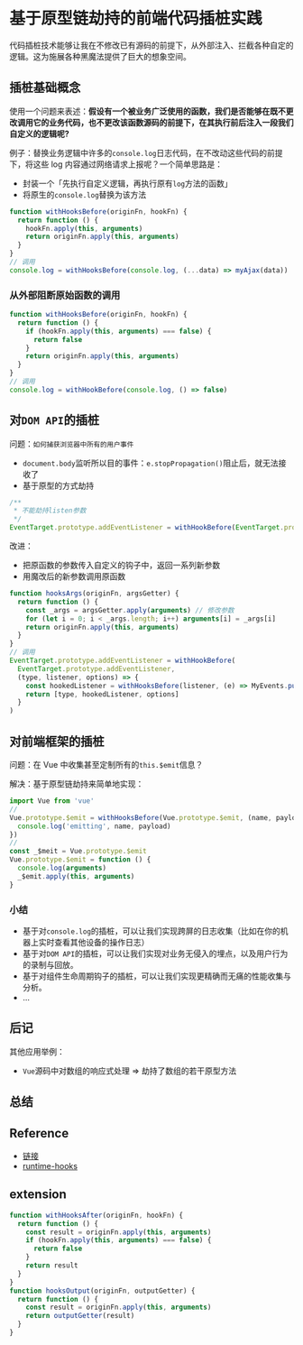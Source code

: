 # 基于原型链劫持的前端代码插桩实践

代码插桩技术能够让我在不修改已有源码的前提下，从外部注入、拦截各种自定的逻辑。这为施展各种黑魔法提供了巨大的想象空间。

## 插桩基础概念

使用一个问题来表述：**假设有一个被业务广泛使用的函数，我们是否能够在既不更改调用它的业务代码，也不更改该函数源码的前提下，在其执行前后注入一段我们自定义的逻辑呢?**

例子：替换业务逻辑中许多的`console.log`日志代码，在不改动这些代码的前提下，将这些 log 内容通过网络请求上报呢？一个简单思路是：

- 封装一个「先执行自定义逻辑，再执行原有`log`方法的函数」
- 将原生的`console.log`替换为该方法

```js
function withHooksBefore(originFn, hookFn) {
  return function () {
    hookFn.apply(this, arguments)
    return originFn.apply(this, arguments)
  }
}
// 调用
console.log = withHooksBefore(console.log, (...data) => myAjax(data))
```

### 从外部阻断原始函数的调用

```js
function withHooksBefore(originFn, hookFn) {
  return function () {
    if (hookFn.apply(this, arguments) === false) {
      return false
    }
    return originFn.apply(this, arguments)
  }
}
// 调用
console.log = withHookBefore(console.log, () => false)
```

## 对`DOM API`的插桩

问题：`如何捕获浏览器中所有的用户事件`

- `document.body`监听所以目的事件：`e.stopPropagation()`阻止后，就无法接收了
- 基于原型的方式劫持

```js
/**
 * 不能劫持listen参数
 */
EventTarget.prototype.addEventListener = withHookBefore(EventTarget.prototype.addEventListener, myHookFn)
```

改进：

- 把原函数的参数传入自定义的钩子中，返回一系列新参数
- 用魔改后的新参数调用原函数

```js
function hooksArgs(originFn, argsGetter) {
  return function () {
    const _args = argsGetter.apply(arguments) // 修改参数
    for (let i = 0; i < _args.length; i++) arguments[i] = _args[i]
    return originFn.apply(this, arguments)
  }
}
// 调用
EventTarget.prototype.addEventListener = withHookBefore(
  EventTarget.prototype.addEventListener,
  (type, listener, options) => {
    const hookedListener = withHooksBefore(listener, (e) => MyEvents.push(e))
    return [type, hookedListener, options]
  }
)
```

## 对前端框架的插桩

问题：在 Vue 中收集甚至定制所有的`this.$emit`信息？

解决：基于原型链劫持来简单地实现：

```js
import Vue from 'vue'
//
Vue.prototype.$emit = withHooksBefore(Vue.prototype.$emit, (name, payload) => {
  console.log('emitting', name, payload)
})
//
const _$meit = Vue.prototype.$emit
Vue.prototype.$emit = function () {
  console.log(arguments)
  _$emit.apply(this, arguments)
}
```

### 小结

- 基于对`console.log`的插桩，可以让我们实现跨屏的日志收集（比如在你的机器上实时查看其他设备的操作日志）
- 基于对`DOM API`的插桩，可以让我们实现对业务无侵入的埋点，以及用户行为的录制与回放。
- 基于对组件生命周期钩子的插桩，可以让我们实现更精确而无痛的性能收集与分析。
- ...

## 后记

其他应用举例：

- `Vue`源码中对数组的响应式处理 => 劫持了数组的若干原型方法

## 总结

## Reference

- [链接](https://ewind.us/2019/fe-runtime-hooks/)
- [runtime-hooks](https://github.com/gaoding-inc/runtime-hooks)

## extension

```js
function withHooksAfter(originFn, hookFn) {
  return function () {
    const result = originFn.apply(this, arguments)
    if (hookFn.apply(this, arguments) === false) {
      return false
    }
    return result
  }
}
function hooksOutput(originFn, outputGetter) {
  return function () {
    const result = originFn.apply(this, arguments)
    return outputGetter(result)
  }
}
```
